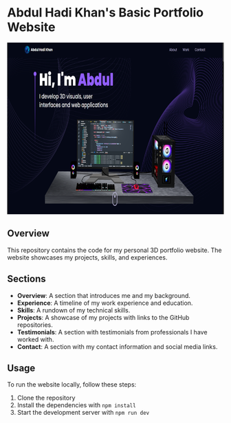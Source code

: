 # Abdul Hadi Khan's Basic Portfolio Website

<a href="https://abdulhadikhan.vercel.app/" target="_blank" rel="noreferrer"> 
  <img height="400" src="public/Screenshot.png">
</a>

## Overview

This repository contains the code for my personal 3D portfolio website. The website showcases my projects, skills, and experiences.

## Sections

- **Overview**: A section that introduces me and my background.
- **Experience**: A timeline of my work experience and education.
- **Skills**: A rundown of my technical skills.
- **Projects**: A showcase of my projects with links to the GitHub repositories.
- **Testimonials**: A section with testimonials from professionals I have worked with.
- **Contact**: A section with my contact information and social media links.

## Usage

To run the website locally, follow these steps:

1. Clone the repository
2. Install the dependencies with `npm install`
3. Start the development server with `npm run dev`

<br>
